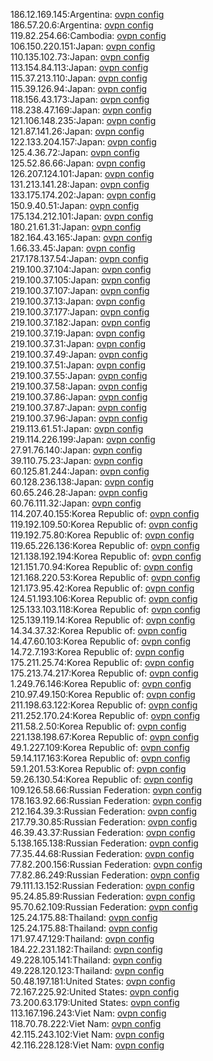 186.12.169.145:Argentina: [ovpn config](vpn/186_12_169_145.ovpn)  
186.57.20.6:Argentina: [ovpn config](vpn/186_57_20_6.ovpn)  
119.82.254.66:Cambodia: [ovpn config](vpn/119_82_254_66.ovpn)  
106.150.220.151:Japan: [ovpn config](vpn/106_150_220_151.ovpn)  
110.135.102.73:Japan: [ovpn config](vpn/110_135_102_73.ovpn)  
113.154.84.113:Japan: [ovpn config](vpn/113_154_84_113.ovpn)  
115.37.213.110:Japan: [ovpn config](vpn/115_37_213_110.ovpn)  
115.39.126.94:Japan: [ovpn config](vpn/115_39_126_94.ovpn)  
118.156.43.173:Japan: [ovpn config](vpn/118_156_43_173.ovpn)  
118.238.47.169:Japan: [ovpn config](vpn/118_238_47_169.ovpn)  
121.106.148.235:Japan: [ovpn config](vpn/121_106_148_235.ovpn)  
121.87.141.26:Japan: [ovpn config](vpn/121_87_141_26.ovpn)  
122.133.204.157:Japan: [ovpn config](vpn/122_133_204_157.ovpn)  
125.4.36.72:Japan: [ovpn config](vpn/125_4_36_72.ovpn)  
125.52.86.66:Japan: [ovpn config](vpn/125_52_86_66.ovpn)  
126.207.124.101:Japan: [ovpn config](vpn/126_207_124_101.ovpn)  
131.213.141.28:Japan: [ovpn config](vpn/131_213_141_28.ovpn)  
133.175.174.202:Japan: [ovpn config](vpn/133_175_174_202.ovpn)  
150.9.40.51:Japan: [ovpn config](vpn/150_9_40_51.ovpn)  
175.134.212.101:Japan: [ovpn config](vpn/175_134_212_101.ovpn)  
180.21.61.31:Japan: [ovpn config](vpn/180_21_61_31.ovpn)  
182.164.43.165:Japan: [ovpn config](vpn/182_164_43_165.ovpn)  
1.66.33.45:Japan: [ovpn config](vpn/1_66_33_45.ovpn)  
217.178.137.54:Japan: [ovpn config](vpn/217_178_137_54.ovpn)  
219.100.37.104:Japan: [ovpn config](vpn/219_100_37_104.ovpn)  
219.100.37.105:Japan: [ovpn config](vpn/219_100_37_105.ovpn)  
219.100.37.107:Japan: [ovpn config](vpn/219_100_37_107.ovpn)  
219.100.37.13:Japan: [ovpn config](vpn/219_100_37_13.ovpn)  
219.100.37.177:Japan: [ovpn config](vpn/219_100_37_177.ovpn)  
219.100.37.182:Japan: [ovpn config](vpn/219_100_37_182.ovpn)  
219.100.37.19:Japan: [ovpn config](vpn/219_100_37_19.ovpn)  
219.100.37.31:Japan: [ovpn config](vpn/219_100_37_31.ovpn)  
219.100.37.49:Japan: [ovpn config](vpn/219_100_37_49.ovpn)  
219.100.37.51:Japan: [ovpn config](vpn/219_100_37_51.ovpn)  
219.100.37.55:Japan: [ovpn config](vpn/219_100_37_55.ovpn)  
219.100.37.58:Japan: [ovpn config](vpn/219_100_37_58.ovpn)  
219.100.37.86:Japan: [ovpn config](vpn/219_100_37_86.ovpn)  
219.100.37.87:Japan: [ovpn config](vpn/219_100_37_87.ovpn)  
219.100.37.96:Japan: [ovpn config](vpn/219_100_37_96.ovpn)  
219.113.61.51:Japan: [ovpn config](vpn/219_113_61_51.ovpn)  
219.114.226.199:Japan: [ovpn config](vpn/219_114_226_199.ovpn)  
27.91.76.140:Japan: [ovpn config](vpn/27_91_76_140.ovpn)  
39.110.75.23:Japan: [ovpn config](vpn/39_110_75_23.ovpn)  
60.125.81.244:Japan: [ovpn config](vpn/60_125_81_244.ovpn)  
60.128.236.138:Japan: [ovpn config](vpn/60_128_236_138.ovpn)  
60.65.246.28:Japan: [ovpn config](vpn/60_65_246_28.ovpn)  
60.76.111.32:Japan: [ovpn config](vpn/60_76_111_32.ovpn)  
114.207.40.155:Korea Republic of: [ovpn config](vpn/114_207_40_155.ovpn)  
119.192.109.50:Korea Republic of: [ovpn config](vpn/119_192_109_50.ovpn)  
119.192.75.80:Korea Republic of: [ovpn config](vpn/119_192_75_80.ovpn)  
119.65.226.136:Korea Republic of: [ovpn config](vpn/119_65_226_136.ovpn)  
121.138.192.194:Korea Republic of: [ovpn config](vpn/121_138_192_194.ovpn)  
121.151.70.94:Korea Republic of: [ovpn config](vpn/121_151_70_94.ovpn)  
121.168.220.53:Korea Republic of: [ovpn config](vpn/121_168_220_53.ovpn)  
121.173.95.42:Korea Republic of: [ovpn config](vpn/121_173_95_42.ovpn)  
124.51.193.106:Korea Republic of: [ovpn config](vpn/124_51_193_106.ovpn)  
125.133.103.118:Korea Republic of: [ovpn config](vpn/125_133_103_118.ovpn)  
125.139.119.14:Korea Republic of: [ovpn config](vpn/125_139_119_14.ovpn)  
14.34.37.32:Korea Republic of: [ovpn config](vpn/14_34_37_32.ovpn)  
14.47.60.103:Korea Republic of: [ovpn config](vpn/14_47_60_103.ovpn)  
14.72.7.193:Korea Republic of: [ovpn config](vpn/14_72_7_193.ovpn)  
175.211.25.74:Korea Republic of: [ovpn config](vpn/175_211_25_74.ovpn)  
175.213.74.217:Korea Republic of: [ovpn config](vpn/175_213_74_217.ovpn)  
1.249.76.146:Korea Republic of: [ovpn config](vpn/1_249_76_146.ovpn)  
210.97.49.150:Korea Republic of: [ovpn config](vpn/210_97_49_150.ovpn)  
211.198.63.122:Korea Republic of: [ovpn config](vpn/211_198_63_122.ovpn)  
211.252.170.24:Korea Republic of: [ovpn config](vpn/211_252_170_24.ovpn)  
211.58.2.50:Korea Republic of: [ovpn config](vpn/211_58_2_50.ovpn)  
221.138.198.67:Korea Republic of: [ovpn config](vpn/221_138_198_67.ovpn)  
49.1.227.109:Korea Republic of: [ovpn config](vpn/49_1_227_109.ovpn)  
59.14.117.163:Korea Republic of: [ovpn config](vpn/59_14_117_163.ovpn)  
59.1.201.53:Korea Republic of: [ovpn config](vpn/59_1_201_53.ovpn)  
59.26.130.54:Korea Republic of: [ovpn config](vpn/59_26_130_54.ovpn)  
109.126.58.66:Russian Federation: [ovpn config](vpn/109_126_58_66.ovpn)  
178.163.92.66:Russian Federation: [ovpn config](vpn/178_163_92_66.ovpn)  
212.164.39.3:Russian Federation: [ovpn config](vpn/212_164_39_3.ovpn)  
217.79.30.85:Russian Federation: [ovpn config](vpn/217_79_30_85.ovpn)  
46.39.43.37:Russian Federation: [ovpn config](vpn/46_39_43_37.ovpn)  
5.138.165.138:Russian Federation: [ovpn config](vpn/5_138_165_138.ovpn)  
77.35.44.68:Russian Federation: [ovpn config](vpn/77_35_44_68.ovpn)  
77.82.200.156:Russian Federation: [ovpn config](vpn/77_82_200_156.ovpn)  
77.82.86.249:Russian Federation: [ovpn config](vpn/77_82_86_249.ovpn)  
79.111.13.152:Russian Federation: [ovpn config](vpn/79_111_13_152.ovpn)  
95.24.85.89:Russian Federation: [ovpn config](vpn/95_24_85_89.ovpn)  
95.70.62.109:Russian Federation: [ovpn config](vpn/95_70_62_109.ovpn)  
125.24.175.88:Thailand: [ovpn config](vpn/125_24_175_88.ovpn)  
125.24.175.88:Thailand: [ovpn config](vpn/125_24_175_88.ovpn)  
171.97.47.129:Thailand: [ovpn config](vpn/171_97_47_129.ovpn)  
184.22.231.182:Thailand: [ovpn config](vpn/184_22_231_182.ovpn)  
49.228.105.141:Thailand: [ovpn config](vpn/49_228_105_141.ovpn)  
49.228.120.123:Thailand: [ovpn config](vpn/49_228_120_123.ovpn)  
50.48.197.181:United States: [ovpn config](vpn/50_48_197_181.ovpn)  
72.167.225.92:United States: [ovpn config](vpn/72_167_225_92.ovpn)  
73.200.63.179:United States: [ovpn config](vpn/73_200_63_179.ovpn)  
113.167.196.243:Viet Nam: [ovpn config](vpn/113_167_196_243.ovpn)  
118.70.78.222:Viet Nam: [ovpn config](vpn/118_70_78_222.ovpn)  
42.115.243.102:Viet Nam: [ovpn config](vpn/42_115_243_102.ovpn)  
42.116.228.128:Viet Nam: [ovpn config](vpn/42_116_228_128.ovpn)  
